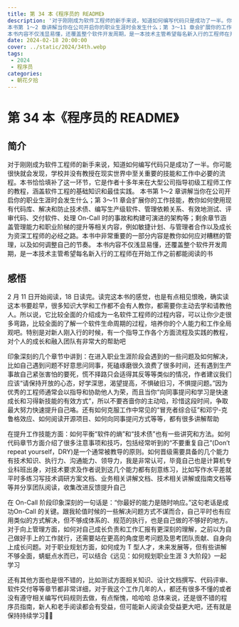 ```yaml
---
title: 第 34 本《程序员的 README》
description: '对于刚刚成为软件工程师的新手来说，知道如何编写代码只是成功了一半。你可能很快就会发现，学校并没有教授在现实世界中至关重要的技能和工作中必要的流程。本书恰恰填补了这一环节，它是作者十多年来在大型公司指导初级工程师工作的教程，涵盖软件工程的基础知识和最佳实践。
本书第 1～2 章讲解当你在公司开启你的职业生涯时会发生什么；第 3～11 章会扩展你的工作技能，教你如何使用现有代码库、解决和防止技术债、编写生产级软件、管理依赖关系、有效地测试、评审代码、交付软件、处理 On-Call 时的事故和构建可演进的架构等；剩余章节涵盖管理能力和职业阶梯的提升等相关内容，例如敏捷计划、与管理者合作以及成长为资深工程师的必经之路。本书中非常重要的一部分内容是教你如何应对糟糕的管理，以及如何调整自己的节奏。
本书内容不仅浅显易懂，还覆盖整个软件开发周期，是一本技术主管希望每名新入行的工程师在开始工作之前都能阅读的书'
date: 2024-02-18 20:00:00
cover: ../static/2024/34th.webp
tags:
 - 2024
 - 程序员
categories:
 - 朝花夕拾
---
```

# 第 34 本《程序员的 README》

## 简介
对于刚刚成为软件工程师的新手来说，知道如何编写代码只是成功了一半。你可能很快就会发现，学校并没有教授在现实世界中至关重要的技能和工作中必要的流程。本书恰恰填补了这一环节，它是作者十多年来在大型公司指导初级工程师工作的教程，涵盖软件工程的基础知识和最佳实践。
本书第 1～2 章讲解当你在公司开启你的职业生涯时会发生什么；第 3～11 章会扩展你的工作技能，教你如何使用现有代码库、解决和防止技术债、编写生产级软件、管理依赖关系、有效地测试、评审代码、交付软件、处理 On-Call 时的事故和构建可演进的架构等；剩余章节涵盖管理能力和职业阶梯的提升等相关内容，例如敏捷计划、与管理者合作以及成长为资深工程师的必经之路。本书中非常重要的一部分内容是教你如何应对糟糕的管理，以及如何调整自己的节奏。
本书内容不仅浅显易懂，还覆盖整个软件开发周期，是一本技术主管希望每名新入行的工程师在开始工作之前都能阅读的书

## 感悟
2 月 11 日开始阅读，18 日读完。读完这本书的感觉，也是有点相见恨晚，确实读这本书要趁早，很多知识大学和工作都不会有人教你，都需要你主动去学和请教他人。所以说，它比较全面的介绍成为一名软件工程师的过程内容，可以让你少走很多弯路，比较全面的了解一个软件生命周期的过程，培养你的个人能力和工作全局观吧。特别是对新人刚入行的时候，有一个指导工作各个方面流程及实践的教程，对个人的成长和融入团队有非常大的帮助吧

印象深刻的几个章节中讲到：在进入职业生涯阶段会遇到的一些问题及如何解决，比如自己遇到问题不好意思问同事，死磕琢磨很久浪费了很多时间，还有遇到生产事故自己紧张害怕的要死，慌不择路只会适得其反等等类似的情况，作者建议我们应该“请保持开放的心态，好学深思，渴望提高，不惧破旧习，不惧提问题。”因为优秀的工程师通常会以指导和协助他人为荣，而且当你“向同事提问和学习是快速成长和习得新技能的有效方式”，所以不要吝啬你的主动哈，珍惜这段时间，争取最大努力快速提升自己咯。还有如何克服工作中常见的“冒充者综合征”和邓宁-克鲁格效应、如何阅读开源项目、如何向同事提问方式等等，都有很多讲解帮助

在提升工作技能方面：如何平衡“软件的熵”和“技术债”也有一些讲究和方法。如何代码章节方面介绍了很多注意事项和技巧，包括经常听到的“不要重复自己”(Don’t repeat yourself，DRY)是一个通常被教导的原则。如何晋级需要具备的几个能力有技术知识、执行力、沟通能力、领导力，我是非常认可，毕竟自己也是计算机专业科班出身，对技术要求及作者说到这几个能力都有刻意练习，比如写作水平差就平时多练习写技术调研方案文档、业务相关讲解文档、技术相关讲解或指南文档等等并分享团队阅读，收集改进反馈提升自己

在 On-Call 阶段印象深刻的一句话是：“你最好的能力是随时响应。”这句老话是成功On-Call 的关键。跟我轮值时候的一些解决问题方式不谋而合，自己平时也有应用类似的方式解决，但不够成体系的、规范的执行，也是自己做的不够好的地方。对于向上管理方面，如何对自己成长负责和工作汇报有更深刻的理解，之前以为自己做好手上的工作就行，还需要站在更高的角度思考问题及思考团队贡献、自身向上成长问题。对于职业规划方面，如何成为 T 型人才，未来发展等，但有些讲解不够全面，蜻蜓点水而已，可以结合《远见：如何规划职业生涯 3 大阶段》一起学习

还有其他方面也是很不错的，比如测试方面相关知识、设计文档撰写、代码评审、软件交付等等章节都非常详细，对于我这个工作几年的人，都还有很多不懂的或者没有遵守相关编写代码规则去做，有点惭愧，哈哈哈
总体来说，还是很不错的程序员指南，新人和老手阅读都会有受益，但可能新人阅读会受益更大吧，还有就是保持持续学习💪🏻
